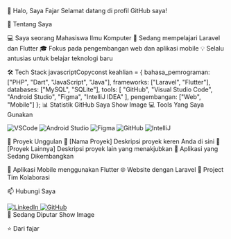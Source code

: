 👋 Halo, Saya Fajar
Selamat datang di profil GitHub saya! 

</details>
🚀 Tentang Saya

💻 Saya seorang Mahasiswa Ilmu Komputer
🌱 Sedang mempelajari Laravel dan Flutter
🎓 Fokus pada pengembangan web dan aplikasi mobile
💡 Selalu antusias untuk belajar teknologi baru

🛠️ Tech Stack
javascriptCopyconst keahlian = {
    bahasa_pemrograman: ["PHP", "Dart", "JavaScript", "Java"],
    frameworks: ["Laravel", "Flutter"],
    databases: ["MySQL", "SQLite"],
    tools: [
        "GitHub",
        "Visual Studio Code",
        "Android Studio",
        "Figma",
        "IntelliJ IDEA"
    ],
    pengembangan: ["Web", "Mobile"]
};
📊 Statistik GitHub Saya
Show Image
💻 Tools Yang Saya Gunakan
<p align="left">
    <img src="https://img.shields.io/badge/VSCode-007ACC?style=for-the-badge&logo=visual-studio-code&logoColor=white" alt="VSCode"/>
    <img src="https://img.shields.io/badge/Android_Studio-3DDC84?style=for-the-badge&logo=android-studio&logoColor=white" alt="Android Studio"/>
    <img src="https://img.shields.io/badge/Figma-F24E1E?style=for-the-badge&logo=figma&logoColor=white" alt="Figma"/>
    <img src="https://img.shields.io/badge/GitHub-181717?style=for-the-badge&logo=github&logoColor=white" alt="GitHub"/>
    <img src="https://img.shields.io/badge/IntelliJ-000000?style=for-the-badge&logo=intellij-idea&logoColor=white" alt="IntelliJ"/>
</p>
🎯 Proyek Unggulan
🌟 [Nama Proyek]
Deskripsi proyek keren Anda di sini
🚀 [Proyek Lainnya]
Deskripsi proyek lain yang menakjubkan
📱 Aplikasi yang Sedang Dikembangkan

📱 Aplikasi Mobile menggunakan Flutter
🌐 Website dengan Laravel
💼 Project Tim Kolaborasi

📫 Hubungi Saya
<div align="left">
    <a href="https://linkedin.com/in/fajar" target="_blank">
        <img src="https://img.shields.io/badge/LinkedIn-0077B5?style=for-the-badge&logo=linkedin&logoColor=white" alt="LinkedIn"/>
    </a>
    <a href="https://github.com/fajar" target="_blank">
        <img src="https://img.shields.io/badge/GitHub-100000?style=for-the-badge&logo=github&logoColor=white" alt="GitHub"/>
    </a>
</div>
🎵 Sedang Diputar
Show Image

⭐️ Dari fajar
